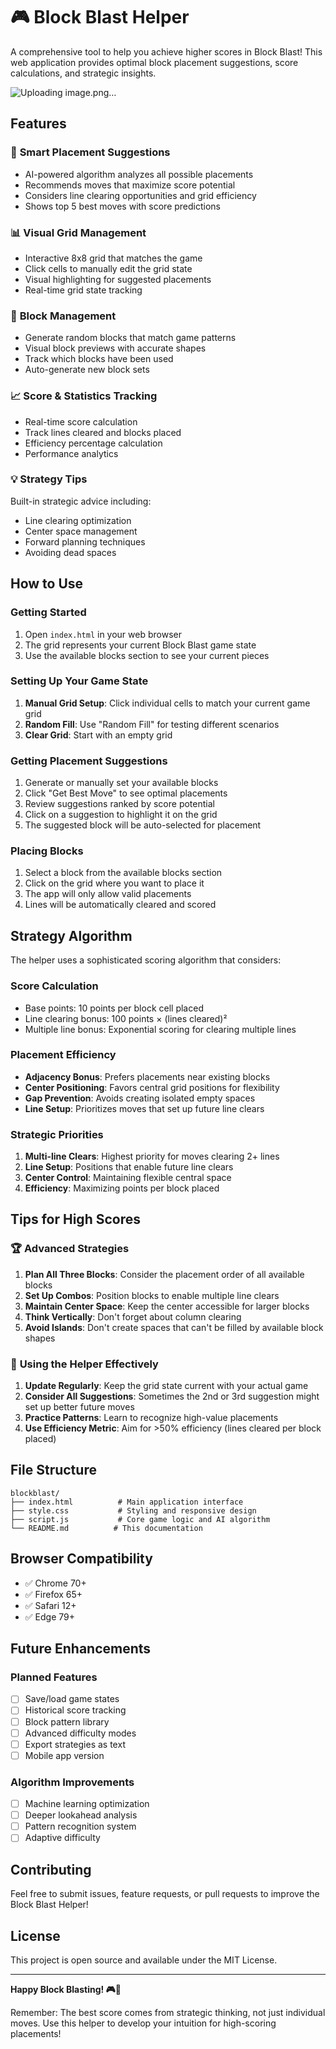 # 🎮 Block Blast Helper

A comprehensive tool to help you achieve higher scores in Block Blast! This web application provides optimal block placement suggestions, score calculations, and strategic insights.


![Uploading image.png…]()

## Features

### 🎯 **Smart Placement Suggestions**
- AI-powered algorithm analyzes all possible placements
- Recommends moves that maximize score potential
- Considers line clearing opportunities and grid efficiency
- Shows top 5 best moves with score predictions

### 📊 **Visual Grid Management**
- Interactive 8x8 grid that matches the game
- Click cells to manually edit the grid state
- Visual highlighting for suggested placements
- Real-time grid state tracking

### 🧩 **Block Management**
- Generate random blocks that match game patterns
- Visual block previews with accurate shapes
- Track which blocks have been used
- Auto-generate new block sets

### 📈 **Score & Statistics Tracking**
- Real-time score calculation
- Track lines cleared and blocks placed
- Efficiency percentage calculation
- Performance analytics

### 💡 **Strategy Tips**
Built-in strategic advice including:
- Line clearing optimization
- Center space management
- Forward planning techniques
- Avoiding dead spaces

## How to Use

### Getting Started
1. Open `index.html` in your web browser
2. The grid represents your current Block Blast game state
3. Use the available blocks section to see your current pieces

### Setting Up Your Game State
1. **Manual Grid Setup**: Click individual cells to match your current game grid
2. **Random Fill**: Use "Random Fill" for testing different scenarios
3. **Clear Grid**: Start with an empty grid

### Getting Placement Suggestions
1. Generate or manually set your available blocks
2. Click "Get Best Move" to see optimal placements
3. Review suggestions ranked by score potential
4. Click on a suggestion to highlight it on the grid
5. The suggested block will be auto-selected for placement

### Placing Blocks
1. Select a block from the available blocks section
2. Click on the grid where you want to place it
3. The app will only allow valid placements
4. Lines will be automatically cleared and scored

## Strategy Algorithm

The helper uses a sophisticated scoring algorithm that considers:

### **Score Calculation**
- Base points: 10 points per block cell placed
- Line clearing bonus: 100 points × (lines cleared)²
- Multiple line bonus: Exponential scoring for clearing multiple lines

### **Placement Efficiency**
- **Adjacency Bonus**: Prefers placements near existing blocks
- **Center Positioning**: Favors central grid positions for flexibility
- **Gap Prevention**: Avoids creating isolated empty spaces
- **Line Setup**: Prioritizes moves that set up future line clears

### **Strategic Priorities**
1. **Multi-line Clears**: Highest priority for moves clearing 2+ lines
2. **Line Setup**: Positions that enable future line clears
3. **Center Control**: Maintaining flexible central space
4. **Efficiency**: Maximizing points per block placed

## Tips for High Scores

### 🏆 **Advanced Strategies**
1. **Plan All Three Blocks**: Consider the placement order of all available blocks
2. **Set Up Combos**: Position blocks to enable multiple line clears
3. **Maintain Center Space**: Keep the center accessible for larger blocks
4. **Think Vertically**: Don't forget about column clearing
5. **Avoid Islands**: Don't create spaces that can't be filled by available block shapes

### 🎯 **Using the Helper Effectively**
1. **Update Regularly**: Keep the grid state current with your actual game
2. **Consider All Suggestions**: Sometimes the 2nd or 3rd suggestion might set up better future moves
3. **Practice Patterns**: Learn to recognize high-value placements
4. **Use Efficiency Metric**: Aim for >50% efficiency (lines cleared per block placed)

## File Structure

```
blockblast/
├── index.html          # Main application interface
├── style.css           # Styling and responsive design
├── script.js           # Core game logic and AI algorithm
└── README.md          # This documentation
```

## Browser Compatibility

- ✅ Chrome 70+
- ✅ Firefox 65+
- ✅ Safari 12+
- ✅ Edge 79+

## Future Enhancements

### Planned Features
- [ ] Save/load game states
- [ ] Historical score tracking
- [ ] Block pattern library
- [ ] Advanced difficulty modes
- [ ] Export strategies as text
- [ ] Mobile app version

### Algorithm Improvements
- [ ] Machine learning optimization
- [ ] Deeper lookahead analysis
- [ ] Pattern recognition system
- [ ] Adaptive difficulty

## Contributing

Feel free to submit issues, feature requests, or pull requests to improve the Block Blast Helper!

## License

This project is open source and available under the MIT License.

---

**Happy Block Blasting! 🎮🚀**

Remember: The best score comes from strategic thinking, not just individual moves. Use this helper to develop your intuition for high-scoring placements!
